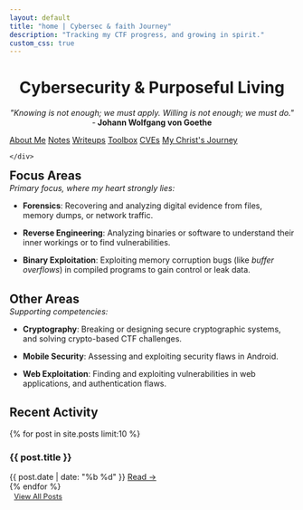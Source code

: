 ```yaml
---
layout: default
title: "home | Cybersec & faith Journey"
description: "Tracking my CTF progress, and growing in spirit."
custom_css: true
---
```


<div class="verse-ticker-container">
  <div class="verse-ticker" id="verse-ticker"></div>
</div>
<div class="header-animation">
  <h1 style="text-align: center;">
     Cybersecurity & Purposeful Living 
  </h1>
  <p class="subtitle" style="text-align: center;"><i>
    "Knowing is not enough; we must apply. Willing is not enough; we must do."</i> -<strong> Johann Wolfgang von Goethe</strong>
  </p>
</div>

  <div class="ctf-card" >
    <div class="link-bubbles">
      <a href="/about" class="bubble">About Me</a>
      <a href="/notes" class="bubble">Notes</a>
      <a href="/writeups" class="bubble">Writeups</a>
      <a href="/resources" class="bubble toolbox-bubble">Toolbox</a>
      <a href="/cves" class="bubble cve-bubble">CVEs</a>
      <a href="/christ" class="bubble christ-bubble">My Christ's Journey</a>
      
    </div>
  </div>

<div class="ctf-card">
<h2 style="margin: 0; padding: 0 0 12px 0; padding-bottom: 1px"> Focus Areas</h2>
<p style="margin: 0; padding: 0 0 12px 0; padding-bottom: 0"><i>Primary focus, where my heart strongly lies:</i></p>
      <ul class="arrow-list">
        <li><strong>Forensics</strong>: Recovering and analyzing digital evidence from files, memory dumps, or network traffic.
        </li>
      </ul>
      <ul class="arrow-list">
        <li><strong>Reverse Engineering</strong>: Analyzing binaries or software to understand their inner workings or to find vulnerabilities.
        </li>
      </ul>
      <ul class="arrow-list">
        <li><strong>Binary Exploitation</strong>: Exploiting memory corruption bugs (like <i>buffer overflows</i>) in compiled programs to gain control or leak data.
        </li>
      </ul>
<br>
<h2 style="margin: 0; padding: 0 0 12px 0; padding-bottom: 1px">Other Areas</h2>
<p style="margin: 0; padding: 0 0 12px 0; padding-bottom: 0"><i>Supporting competencies:</i></p>
      <ul class="arrow-list">
        <li><strong>Cryptography</strong>: Breaking or designing secure cryptographic systems, and solving crypto-based CTF challenges.</li>
      </ul>
      <ul class="arrow-list">
        <li><strong>Mobile Security</strong>: Assessing and exploiting security flaws in Android.</li>
      </ul>
      <ul class="arrow-list">
        <li><strong>Web Exploitation</strong>: Finding and exploiting vulnerabilities in web applications, and authentication flaws.
        </li>
      </ul>
</div>

<h2 class="recent-activity-heading"> Recent Activity</h2>
<div class="post-feed">
  {% for post in site.posts limit:10 %}
    <article class="post-preview">
      <h3>{{ post.title }}</h3>
      <time>{{ post.date | date: "%b %d" }}</time>
      <a href="{{ post.url }}" class="post-link">Read →</a>
    </article>
  {% endfor %}
</div>

<div style="text-align:left; margin-top:0.1rem; margin-left:0.5rem; padding-bottom:3rem;">
  <a href="/all-activities/" class="bubble" style="font-size:0.8rem;">View All Posts</a>
</div>


